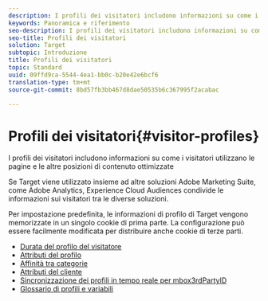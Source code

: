 ```yaml
---
description: I profili dei visitatori includono informazioni su come i visitatori utilizzano le pagine e le altre posizioni di contenuto ottimizzate
keywords: Panoramica e riferimento
seo-description: I profili dei visitatori includono informazioni su come i visitatori utilizzano le pagine e le altre posizioni di contenuto ottimizzate
seo-title: Profili dei visitatori
solution: Target
subtopic: Introduzione
title: Profili dei visitatori
topic: Standard
uuid: 09ffd9ca-5544-4ea1-bb0c-b20e42e6bcf6
translation-type: tm+mt
source-git-commit: 8bd57fb3bb467d8dae50535b6c367995f2acabac

---
```



# Profili dei visitatori{#visitor-profiles}

I profili dei visitatori includono informazioni su come i visitatori utilizzano le pagine e le altre posizioni di contenuto ottimizzate

Se Target viene utilizzato insieme ad altre soluzioni Adobe Marketing Suite, come Adobe Analytics, Experience Cloud Audiences condivide le informazioni sui visitatori tra le diverse soluzioni.

Per impostazione predefinita, le informazioni di profilo di Target vengono memorizzate in un singolo cookie di prima parte. La configurazione può essere facilmente modificata per distribuire anche cookie di terze parti.

- [Durata del profilo del visitatore](visitor-profile-lifetime.md)
- [Attributi del profilo](profile-parameters.md)
- [Affinità tra categorie](category-affinity.md)
- [Attributi del cliente](working-with-customer-attributes.md)
- [Sincronizzazione dei profili in tempo reale per mbox3rdPartyID](3rd-party-id.md)
- [Glossario di profili e variabili](variables-profiles-parameters-methods.md)
